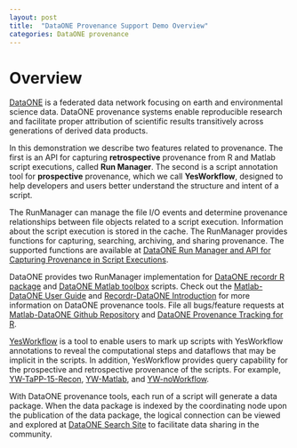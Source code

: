 ```yaml
---
layout: post
title:  "DataONE Provenance Support Demo Overview"
categories: DataONE provenance
---
```

# Overview

[DataONE](https://www.dataone.org) is a federated data network focusing on earth and environmental
science data. DataONE provenance systems enable reproducible research and facilitate
proper attribution of scientific results transitively across generations of derived
data products.

In this demonstration we describe two features related to provenance. The first is an API
for capturing **retrospective** provenance from R and Matlab script executions,
called **Run Manager**. The second is a script annotation tool for **prospective** provenance, which we call **YesWorkflow**, designed to help developers and users better understand the structure and intent of a script.


The RunManager can manage the file I/O events  and determine provenance relationships between file objects related to a script execution. Information about the script execution is stored in the cache. The RunManager provides functions for capturing, searching, archiving, and sharing provenance. The supported functions are available at [DataONE Run Manager and API for Capturing Provenance in Script Executions](https://github.com/DataONEorg/sem-prov-design/blob/master/docs/PROV-capture/Run-manager-API.rst).  

DataONE provides two RunManager implementation for [DataONE recordr R package](https://github.com/NCEAS/recordr)  and [DataONE Matlab toolbox](https://github.com/DataONEorg/matlab-dataone) scripts. Check out the [Matlab-DataONE User Guide][matlab-dataone-user-guide] and [Recordr-DataONE Introduction]({{site.baseurl}}/data/intro_recordr.pdf) for more information on DataONE provenance tools. File all bugs/feature requests at [Matlab-DataONE Github Repository][matlab-dataone Github repo] and [DataONE Provenance Tracking for R][recordr-Github-repo].

[YesWorkflow](https://github.com/yesworkflow-org/yw-prototypes) is a tool to enable users to mark up scripts with YesWorkflow annotations to reveal the computational steps and dataflows that may be implicit in the scripts. In addition, YesWorkflow provides query capability for the prospective and retrospective provenance of the scripts. For example, [YW-TaPP-15-Recon](https://github.com/yesworkflow-org/yw-tapp-15-recon), [YW-Matlab](https://github.com/yesworkflow-org/yw-matlab), and [YW-noWorkflow](https://github.com/yesworkflow-org/yw-noworkflow).

With DataONE provenance tools, each run of a script will generate a data package. When the data package is indexed by the coordinating node upon the publication of the data package, the logical connection can be viewed and explored at [DataONE Search Site](https://search-sandbox-2.test.dataone.org) to facilitate data sharing in the community.

[matlab-dataone-user-guide]: https://github.com/DataONEorg/matlab-dataone/blob/master/docs/user-guide.rst
[matlab-dataone Github repo]:   https://github.com/DataONEorg/matlab-dataone
[recordr-Github-repo]: https://github.com/NCEAS/recordr
[intro-recordr]: https://github.com/NCEAS/recordr/blob/master/vignettes/intro_recordr.Rmd
